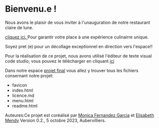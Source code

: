 # Bienvenu.e !

Nous avons le plaisir de vous inviter à l'unauguration de notre restaurant claire de lune. 



[cliquez ici. ](https://monicafdez.github.io/infodesign/finalproject/)Pour garantir votre place à une expérience culinairre unique. 


Soyez pret (e) pour un décollage exceptionnel en direction vers l'espace!!


Pour la réalisation de ce projet, nous avons utilisé l'éditeur de texte visual code studio; vous pouvez le télécharger en cliquant [ici](https://code.visualstudio.com/)



Dans notre espace [projet final](https://github.com/monicafdez/infodesign/tree/main/finalproject) vous allez y trouver tous les fichiers consernant notre projet: 
- favicon
- index.html
- licence.md
- menu.html
- readme.html

Auteures:Ce projet est coréalisé par [Monica Fernandez Garcia](https://github.com/monicafdez/infodesign/tree/main)  et [Elisabeth Mendy](https://github.com/kmendy05/Design-de-l-information)
Version 0.2., 5 octobre 2023, Aubervilliers.

